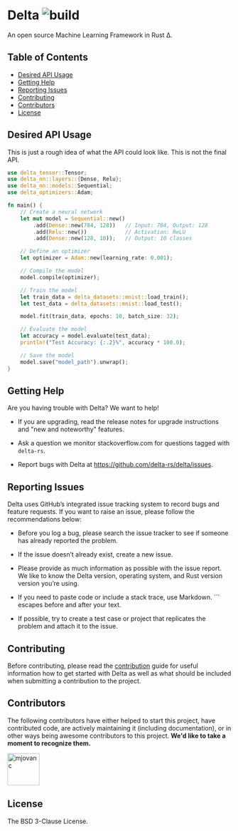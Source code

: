 # Delta <!-- omit in toc --> ![build](https://img.shields.io/github/actions/workflow/status/delta-rs/delta/core.yml?branch=master)

[//]: # (![crates.io]&#40;https://img.shields.io/crates/v/delta.svg&#41;)
[//]: # ([![documentation]&#40;https://img.shields.io/badge/docs-delta-blue?logo=rust&#41;]&#40;https://docs.rs/delta/latest/&#41;)

An open source Machine Learning Framework in Rust Δ.

## Table of Contents <!-- omit in toc -->

- [Desired API Usage](#desired-api-usage)
- [Getting Help](#getting-help)
- [Reporting Issues](#reporting-issues)
- [Contributing](#contributing)
- [Contributors](#contributors)
- [License](#license)

## Desired API Usage

This is just a rough idea of what the API could look like. This is not the final API.

```rust
use delta_tensor::Tensor;
use delta_nn::layers::{Dense, Relu};
use delta_nn::models::Sequential;
use delta_optimizers::Adam;

fn main() {
    // Create a neural network
    let mut model = Sequential::new()
        .add(Dense::new(784, 128))   // Input: 784, Output: 128
        .add(Relu::new())            // Activation: ReLU
        .add(Dense::new(128, 10));   // Output: 10 classes

    // Define an optimizer
    let optimizer = Adam::new(learning_rate: 0.001);

    // Compile the model
    model.compile(optimizer);

    // Train the model
    let train_data = delta_datasets::mnist::load_train();
    let test_data = delta_datasets::mnist::load_test();

    model.fit(train_data, epochs: 10, batch_size: 32);

    // Evaluate the model
    let accuracy = model.evaluate(test_data);
    println!("Test Accuracy: {:.2}%", accuracy * 100.0);

    // Save the model
    model.save("model_path").unwrap();
}
```

## Getting Help

Are you having trouble with Delta? We want to help!

[//]: # (- Read through the documentation on our [docs]&#40;https://docs.rs/delta/latest/delta/&#41;.)

- If you are upgrading, read the release notes for upgrade instructions and "new and noteworthy" features.

- Ask a question we monitor stackoverflow.com for questions tagged with `delta-rs`.

- Report bugs with Delta at https://github.com/delta-rs/delta/issues.

## Reporting Issues

Delta uses GitHub’s integrated issue tracking system to record bugs and feature requests. If you want to raise an issue, please follow the recommendations below:

- Before you log a bug, please search the issue tracker to see if someone has already reported the problem.

- If the issue doesn’t already exist, create a new issue.

- Please provide as much information as possible with the issue report. We like to know the Delta version, operating system, and Rust version version you’re using.

- If you need to paste code or include a stack trace, use Markdown. ``` escapes before and after your text.

- If possible, try to create a test case or project that replicates the problem and attach it to the issue.

## Contributing

Before contributing, please read the [contribution](https://github.com/delta-rs/Delta/blob/master/CONTRIBUTING.md) guide for useful information how to get started with Delta as well as what should be included when submitting a contribution to the project.

## Contributors

The following contributors have either helped to start this project, have contributed
code, are actively maintaining it (including documentation), or in other ways
being awesome contributors to this project. **We'd like to take a moment to recognize them.**

[<img src="https://github.com/mjovanc.png?size=72" alt="mjovanc" width="72">](https://github.com/mjovanc)

## License

The BSD 3-Clause License.
